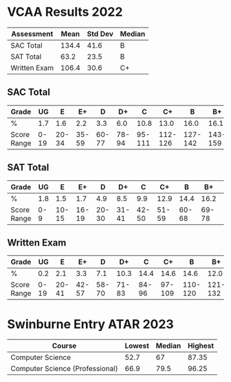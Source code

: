 # VCAA Results 2022
| Assessment   | Mean  | Std Dev | Median |
| ------------ | ----- | ------- | ------ |
| SAC Total    | 134.4 | 41.6    | B      |
| SAT Total    | 63.2  | 23.5    | B      |
| Written Exam | 106.4 | 30.6    | C+     |
## SAC Total
| Grade       | UG   | E     | E+    | D     | D+    | C      | C+      | B       | B+      | A       | A+      |
| ----------- | ---- | ----- | ----- | ----- | ----- | ------ | ------- | ------- | ------- | ------- | ------- |
| %           | 1.7  | 1.6   | 2.2   | 3.3   | 6.0   | 10.8   | 13.0    | 16.0    | 16.1    | 15.8    | 13.4    |
| Score Range | 0-19 | 20-34 | 35-59 | 60-77 | 78-94 | 95-111 | 112-126 | 127-142 | 143-159 | 160-180 | 181-200 |
## SAT Total
| Grade       | UG  | E     | E+    | D     | D+    | C     | C+    | B     | B+    | A     | A+     |
| ----------- | --- | ----- | ----- | ----- | ----- | ----- | ----- | ----- | ----- | ----- | ------ |
| %           | 1.8 | 1.5   | 1.7   | 4.9   | 8.5   | 9.9   | 12.9  | 14.4  | 16.2  | 16.3  | 11.8   |
| Score Range | 0-9 | 10-15 | 16-19 | 20-30 | 31-41 | 42-50 | 51-59 | 60-68 | 69-78 | 79-92 | 93-100 |
## Written Exam
| Grade       | UG   | E     | E+    | D     | D+    | C     | C+     | B       | B+      | A       | A+      |
| ----------- | ---- | ----- | ----- | ----- | ----- | ----- | ------ | ------- | ------- | ------- | ------- |
| %           | 0.2  | 2.1   | 3.3   | 7.1   | 10.3  | 14.4  | 14.6   | 14.6    | 12.0    | 11.5    | 10.0    |
| Score Range | 0-19 | 20-41 | 42-57 | 58-70 | 71-83 | 84-96 | 97-109 | 110-120 | 121-132 | 133-146 | 147-200 |
# Swinburne Entry ATAR 2023
| Course                          | Lowest | Median | Highest |
| ------------------------------- | ------ | ------ | ------- |
| Computer Science                | 52.7   | 67     | 87.35   |
| Computer Science (Professional) | 66.9   | 79.5   | 96.25   |

